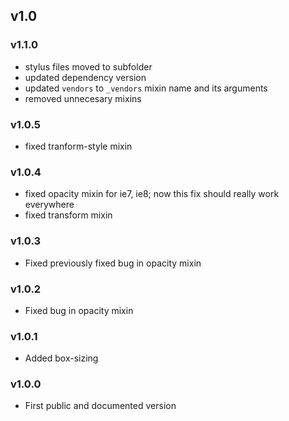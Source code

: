 ## v1.0

### v1.1.0

* stylus files moved to subfolder
* updated dependency version
* updated `vendors` to `_vendors` mixin name and its arguments
* removed unnecesary mixins

### v1.0.5

* fixed tranform-style mixin

### v1.0.4

* fixed opacity mixin for ie7, ie8; now this fix should really work everywhere
* fixed transform mixin

### v1.0.3

* Fixed previously fixed bug in opacity mixin

### v1.0.2

* Fixed bug in opacity mixin

### v1.0.1

* Added box-sizing

### v1.0.0

* First public and documented version